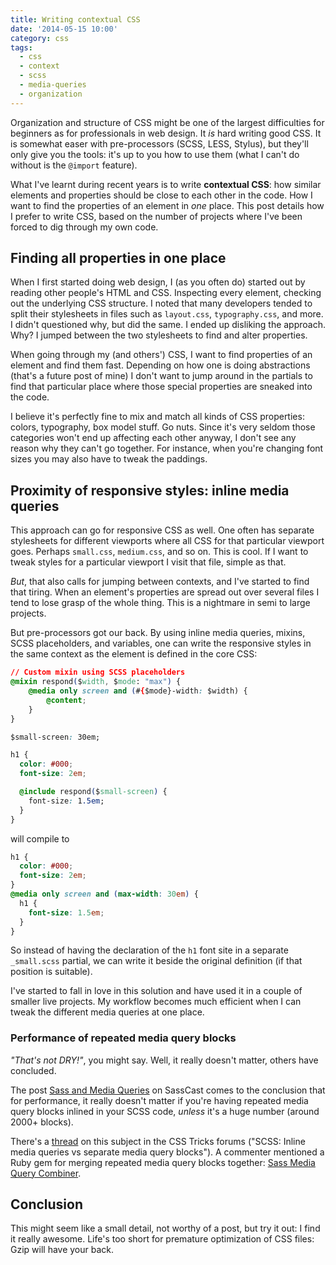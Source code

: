 ```yaml
---
title: Writing contextual CSS
date: '2014-05-15 10:00'
category: css
tags:
  - css
  - context
  - scss
  - media-queries
  - organization
---
```


Organization and structure of CSS might be one of the largest difficulties for beginners as for professionals in web design. It *is* hard writing good CSS. It is somewhat easer with pre-processors (SCSS, LESS, Stylus), but they'll only give you the tools: it's up to you how to use them (what I can't do without is the `@import` feature).

What I've learnt during recent years is to write **contextual CSS**: how similar elements and properties should be close to each other in the code. How I want to find the properties of an element in *one* place. This post details how I prefer to write CSS, based on the number of projects where I've been forced to dig through my own code.

## Finding all properties in one place

When I first started doing web design, I (as you often do) started out by reading other people's HTML and CSS. Inspecting every element, checking out the underlying CSS structure. I noted that many developers tended to split their stylesheets in files such as `layout.css`, `typography.css`, and more. I didn't questioned why, but did the same. I ended up disliking the approach. Why? I jumped between the two stylesheets to find and alter properties.

When going through my (and others') CSS, I want to find properties of an element and find them fast. Depending on how one is doing abstractions (that's a future post of mine) I don't want to jump around in the partials to find that particular place where those special properties are sneaked into the code.

I believe it's perfectly fine to mix and match all kinds of CSS properties: colors, typography, box model stuff. Go nuts. Since it's very seldom those categories won't end up affecting each other anyway, I don't see any reason why they can't go together. For instance, when you're changing font sizes you may also have to tweak the paddings.

## Proximity of responsive styles: inline media queries

This approach can go for responsive CSS as well. One often has separate stylesheets for different viewports where all CSS for that particular viewport goes. Perhaps `small.css`, `medium.css`, and so on. This is cool. If I want to tweak styles for a particular viewport I visit that file, simple as that.

*But*, that also calls for jumping between contexts, and I've started to find that tiring. When an element's properties are spread out over several files I tend to lose grasp of the whole thing. This is a nightmare in semi to large projects.

But pre-processors got our back. By using inline media queries, mixins, SCSS placeholders, and variables, one can write the responsive styles in the same context as the element is defined in the core CSS:

```css
// Custom mixin using SCSS placeholders
@mixin respond($width, $mode: "max") {
	@media only screen and (#{$mode}-width: $width) {
		@content;
	}
}

$small-screen: 30em;

h1 {
  color: #000;
  font-size: 2em;

  @include respond($small-screen) {
    font-size: 1.5em;
  }
}
```

will compile to

```css
h1 {
  color: #000;
  font-size: 2em;
}
@media only screen and (max-width: 30em) {
  h1 {
    font-size: 1.5em;
  }
}
```

So instead of having the declaration of the `h1` font site in a separate `_small.scss` partial, we can write it beside the original definition (if that position is suitable).

I've started to fall in love in this solution and have used it in a couple of smaller live projects. My workflow becomes much efficient when I can tweak the different media queries at one place.

### Performance of repeated media query blocks

*"That's not DRY!"*, you might say. Well, it really doesn't matter, others have concluded.

The post [Sass and Media Queries](http://sasscast.tumblr.com/post/38673939456/sass-and-media-queries) on SassCast comes to the conclusion that for performance, it really doesn't matter if you're having repeated media query blocks inlined in your SCSS code, *unless* it's a huge number (around 2000+ blocks).

There's a [thread](http://css-tricks.com/forums/topic/scss-inline-media-queries-vs-separate-media-query-blocks/) on this subject in the CSS Tricks forums ("SCSS: Inline media queries vs separate media query blocks"). A commenter mentioned a Ruby gem for merging repeated media query blocks together: [Sass Media Query Combiner](https://github.com/aaronjensen/sass-media_query_combiner).

## Conclusion

This might seem like a small detail, not worthy of a post, but try it out: I find it really awesome. Life's too short for premature optimization of CSS files: Gzip will have your back.
